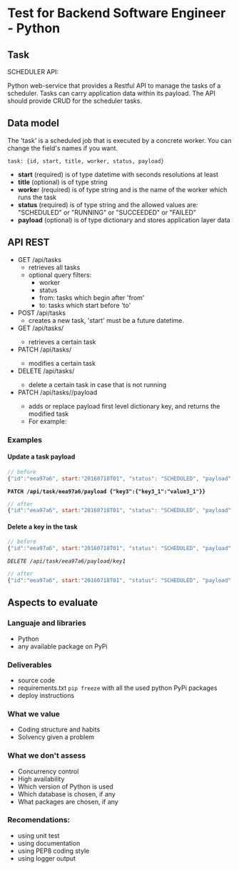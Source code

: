# Test for Backend Software Engineer - Python

## Task
SCHEDULER API:

Python web-service that provides a Restful API to manage the tasks of a scheduler. Tasks can carry application data within its payload. The API should provide CRUD for the scheduler tasks.

## Data model
The 'task' is a scheduled job that is executed by a concrete worker. You can change the field's names if you want.

```
task: {id, start, title, worker, status, payload}
```

* **start** (required) is of type datetime with seconds resolutions at least
* **title** (optional) is of type string
* **worke**r (required) is of type string and is the name of the worker which runs the task
* **status** (required) is of type string and the allowed values are: "SCHEDULED" or "RUNNING" or "SUCCEEDED" or "FAILED"
* **payload** (optional) is of type dictionary and stores application layer data

## API REST
* GET /api/tasks
    * retrieves all tasks
    * optional query filters:
        * worker
        * status
        * from: tasks which begin after 'from'
        * to: tasks which start before 'to'
* POST /api/tasks
    * creates a new task, 'start' must be a future datetime.
* GET /api/tasks/<id>
    * retrieves a certain task
* PATCH /api/tasks/<id>
    * modifies a certain task
* DELETE /api/tasks/<id>
    * delete a certain task in case that is not running
* PATCH /api/tasks/<id>/payload
    * adds or replace payload first level dictionary key, and returns the modified task
    * For example:

### Examples

#### Update a task payload
``` javascript
// before
{"id":"eea97a6", start:"20160718T01", "status": "SCHEDULED", "payload": {"key1": "value1", "key2" = [1,2,3]}}
```
**`PATCH /api/task/eea97a6/payload {"key3":{"key3_1":"value3_1"}}`**

``` javascript
// after
{"id":"eea97a6", start:"20160718T01", "status": "SCHEDULED", "payload": {"key1": "value1", "key2" = [1,2,3], "key3":{"key3_1":"value3_1"}}}
```
#### Delete a key in the task

``` javascript
// before
{"id":"eea97a6", start:"20160718T01", "status": "SCHEDULED", "payload": {"key1": "value1", "key2" = [1,2,3]}}
```
*`DELETE /api/task/eea97a6/payload/key1`*

``` javascript
// after
{"id":"eea97a6", start:"20160718T01", "status": "SCHEDULED", "payload": {"key2" = [1,2,3]}}
```

## Aspects to evaluate

### Languaje and libraries
* Python
* any available package on PyPi

### Deliverables
* source code
* requirements.txt `pip freeze` with all the used python PyPi packages
* deploy instructions

### What we value
* Coding structure and habits
* Solvency given a problem

### What we don't assess
* Concurrency control
* High availability
* Which version of Python is used
* Which database is chosen, if any
* What packages are chosen, if any

### Recomendations:
* using unit test
* using documentation
* using PEP8 coding style
* using logger output
